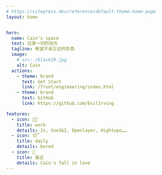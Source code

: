 ```yaml
---
# https://vitepress.dev/reference/default-theme-home-page
layout: home


hero:
  name: Cain's space
  text: 记录一切的地方
  tagline: 希望不会忘记的东西
  image: 
    # src: /black29.jpg
    alt: Cain
  actions:
    - theme: brand
      text: Get Start
      link: /front/engineering/index.html
    - theme: brand
      text: GitHub
      link: https://github.com/EvilIrving

features:
  - icon: 🧑‍💻
    title: work
    details: Js, Vue3&2, Openlayer, Hightopo……
  - icon: 😴
    title: daily
    details: bored
  - icon: 🫶
    title: 最近
    details: Cain's fall in love
---
```


